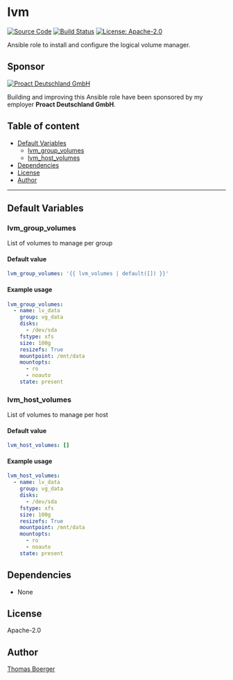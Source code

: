 # lvm

[![Source Code](https://img.shields.io/badge/github-source%20code-blue?logo=github&logoColor=white)](https://github.com/rolehippie/lvm) [![Build Status](https://img.shields.io/drone/build/rolehippie/lvm/master?logo=drone)](https://cloud.drone.io/rolehippie/lvm) [![License: Apache-2.0](https://img.shields.io/github/license/rolehippie/lvm)](https://github.com/rolehippie/lvm/blob/master/LICENSE) 

Ansible role to install and configure the logical volume manager. 

## Sponsor 

[![Proact Deutschland GmbH](https://proact.eu/wp-content/uploads/2020/03/proact-logo.png)](https://proact.eu) 

Building and improving this Ansible role have been sponsored by my employer **Proact Deutschland GmbH**.

## Table of content

* [Default Variables](#default-variables)
  * [lvm_group_volumes](#lvm_group_volumes)
  * [lvm_host_volumes](#lvm_host_volumes)
* [Dependencies](#dependencies)
* [License](#license)
* [Author](#author)

---

## Default Variables

### lvm_group_volumes

List of volumes to manage per group

#### Default value

```YAML
lvm_group_volumes: '{{ lvm_volumes | default([]) }}'
```

#### Example usage

```YAML
lvm_group_volumes:
  - name: lv_data
    group: vg_data
    disks:
      - /dev/sda
    fstype: xfs
    size: 100g
    resizefs: True
    mountpoint: /mnt/data
    mountopts:
      - ro
      - noauto
    state: present
```

### lvm_host_volumes

List of volumes to manage per host

#### Default value

```YAML
lvm_host_volumes: []
```

#### Example usage

```YAML
lvm_host_volumes:
  - name: lv_data
    group: vg_data
    disks:
      - /dev/sda
    fstype: xfs
    size: 100g
    resizefs: True
    mountpoint: /mnt/data
    mountopts:
      - ro
      - noauto
    state: present
```

## Dependencies

* None

## License

Apache-2.0

## Author

[Thomas Boerger](https://github.com/tboerger)
